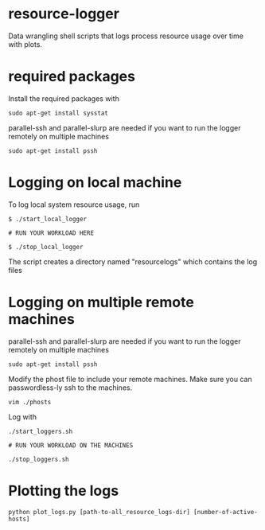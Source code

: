 # resource-logger
Data wrangling shell scripts that logs process resource usage over time with plots.

# required packages
Install the required packages with
```
sudo apt-get install sysstat
```
parallel-ssh and parallel-slurp are needed if you want to run the logger remotely on multiple machines
```
sudo apt-get install pssh
```

# Logging on local machine
To log local system resource usage, run
```
$ ./start_local_logger

# RUN YOUR WORKLOAD HERE

$ ./stop_local_logger
```
The script creates a directory named "resourcelogs" which contains the log files

# Logging on multiple remote machines
parallel-ssh and parallel-slurp are needed if you want to run the logger remotely on multiple machines
```
sudo apt-get install pssh
```

Modify the phost file to include your remote machines. Make sure you can passwordless-ly ssh to the machines.
```
vim ./phosts
```

Log with
```
./start_loggers.sh

# RUN YOUR WORKLOAD ON THE MACHINES

./stop_loggers.sh
```

# Plotting the logs

```
python plot_logs.py [path-to-all_resource_logs-dir] [number-of-active-hosts]
```


